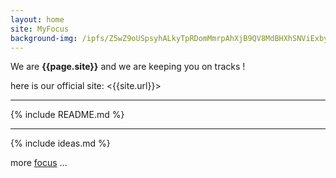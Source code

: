 ```yaml
---
layout: home
site: MyFocus
background-img: /ipfs/Z5wZ9oUSpsyhALkyTpRDomMmrpAhXjB9QV8MdBHXhSNViExbyqjedvYsJ5jkJ6LUiL4ccx/focus.jpg
---
```



We are __{{page.site}}__ and we are keeping you 
on tracks !

here is our official site: <{{site.url}}>

____
{% include README.md %}
___
{% include ideas.md %}


more <a href="focus/">focus</a> ...

